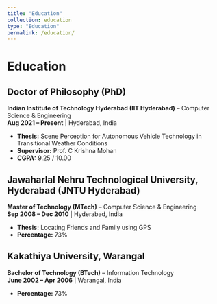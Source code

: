 ```yaml
---
title: "Education"
collection: education
type: "Education"
permalink: /education/
---
```


# Education  

## Doctor of Philosophy (PhD) 
**Indian Institute of Technology Hyderabad (IIT Hyderabad)** – Computer Science & Engineering  
**Aug 2021 – Present** | Hyderabad, India  
- **Thesis:** Scene Perception for Autonomous Vehicle Technology in Transitional Weather Conditions  
- **Supervisor:** Prof. C Krishna Mohan  
- **CGPA:** 9.25 / 10.00  

## Jawaharlal Nehru Technological University, Hyderabad (JNTU Hyderabad)  
**Master of Technology (MTech)** – Computer Science & Engineering  
**Sep 2008 – Dec 2010** | Hyderabad, India  
- **Thesis:** Locating Friends and Family using GPS  
- **Percentage:** 73%  

## Kakathiya University, Warangal  
**Bachelor of Technology (BTech)** – Information Technology  
**June 2002 – Apr 2006** | Warangal, India  
- **Percentage:** 73%  


